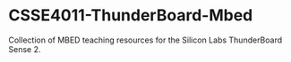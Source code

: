 # CSSE4011-ThunderBoard-Mbed
Collection of MBED teaching resources for the Silicon Labs ThunderBoard Sense 2.
